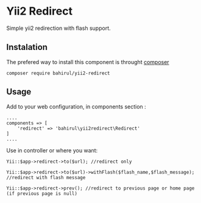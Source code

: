 Yii2 Redirect
=======

Simple yii2 redirection with flash support.

Instalation
-------

The prefered way to install this component is throught [composer](https://getcomposer.org/download)

    composer require bahirul/yii2-redirect
    

Usage
-------

Add to your web configuration, in components section :

    ....
    components => [
        'redirect' => 'bahirul\yii2redirect\Redirect'
    ]
    ....
    

Use in controller or where you want:

    Yii::$app->redirect->to($url); //redirect only
    
    Yii::$app->redirect->to($url)->withFlash($flash_name,$flash_message); //redirect with flash message

    Yii::$app->redirect->prev(); //redirect to previous page or home page (if previous page is null)

